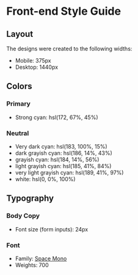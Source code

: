 # Front-end Style Guide

## Layout

The designs were created to the following widths:

- Mobile: 375px
- Desktop: 1440px

## Colors

### Primary

- Strong cyan: hsl(172, 67%, 45%)

### Neutral

- Very dark cyan: hsl(183, 100%, 15%)
- dark grayish cyan: hsl(186, 14%, 43%)
- grayish cyan: hsl(184, 14%, 56%)
- light grayish cyan: hsl(185, 41%, 84%)
- very light grayish cyan: hsl(189, 41%, 97%)
- white: hsl(0, 0%, 100%)

## Typography

### Body Copy

- Font size (form inputs): 24px

### Font

- Family: [Space Mono](https://fonts.google.com/specimen/Space+Mono)
- Weights: 700
